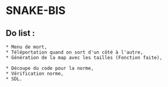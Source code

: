 # SNAKE-BIS

## Do list :

    * Menu de mort,
    * Téléportation quand on sort d'un côté à l'autre,
    * Génération de la map avec les tailles (Fonction faite),

    * Découpe du code pour la norme,
    * Vérification norme,
    * SDL.
